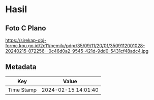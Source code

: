 # Hasil

## Foto C Plano

https://sirekap-obj-formc.kpu.go.id/2c11/pemilu/pdpr/35/09/11/20/01/3509112001028-20240215-072256--0c46d0a2-9545-421d-9dd0-5431cf48adc4.jpg


## Metadata

| Key        | Value               |
| ---------- | ------------------- |
| Time Stamp | 2024-02-15 14:01:40 |



